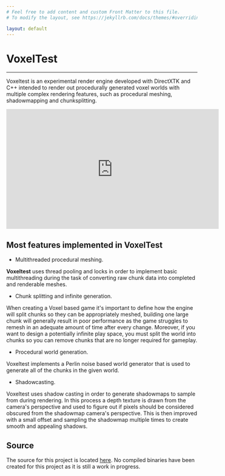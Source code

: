 ```yaml
---
# Feel free to add content and custom Front Matter to this file.
# To modify the layout, see https://jekyllrb.com/docs/themes/#overriding-theme-defaults

layout: default
---
```

# VoxelTest
---
Voxeltest is an experimental render engine developed with DirectXTK and C++ intended to render out procedurally generated voxel worlds with multiple complex rendering features, such as procedural meshing, shadowmapping and chunksplitting.

<iframe width="560" height="315" src="https://www.youtube.com/embed/ncQ3baJhoMk?si=EEPza7qRoZ1yW18E" title="YouTube video player" frameborder="0" allow="accelerometer; autoplay; clipboard-write; encrypted-media; gyroscope; picture-in-picture; web-share" referrerpolicy="strict-origin-when-cross-origin" allowfullscreen></iframe>

## Most features implemented in VoxelTest

- Multithreaded procedural meshing.

**Voxeltest** uses thread pooling and locks in order to implement basic multithreading during the task of converting raw chunk data into completed and renderable meshes.

- Chunk splitting and infinite generation.

When creating a Voxel based game it's important to define how the engine will split chunks so they can be appropriately meshed, building one large chunk will generally result in poor performance as the game struggles to remesh in an adequate amount of time after every change. Moreover, if you want to design a potentially infinite play space, you must split the world into chunks so you can remove chunks that are no longer required for gameplay.

- Procedural world generation.

Voxeltest implements a Perlin noise based world generator that is used to generate all of the chunks in the given world.

- Shadowcasting.

Voxeltest uses shadow casting in order to generate shadowmaps to sample from during rendering. In this process a depth texture is drawn from the camera's perspective and used to figure out if pixels should be considered obscured from the shadowmap camera's perspective. This is then improved with a small offset and sampling the shadowmap multiple times to create smooth and appealing shadows.

## Source
The source for this project is located [here](https://github.com/Colin12345678910/VoxelTest). No compiled binaries have been created for this project as it is still a work in progress.